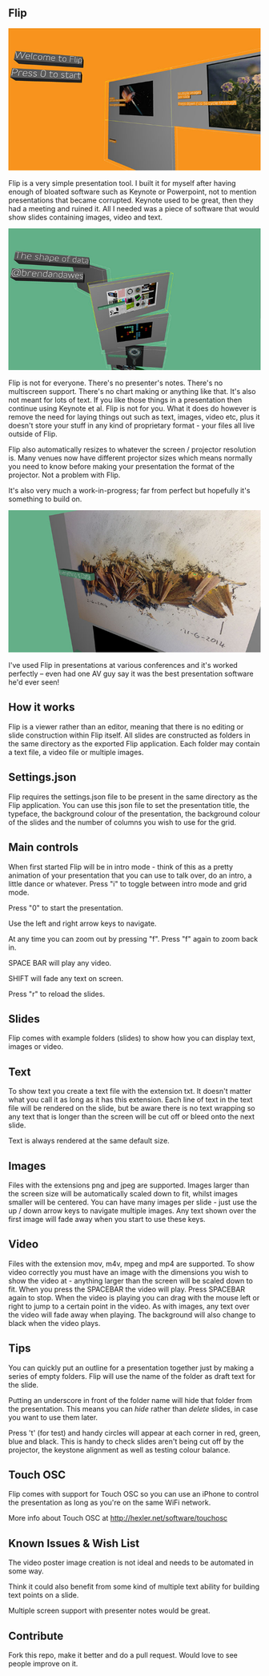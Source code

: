 Flip
----

![Flip](screenshot.jpg?raw=true "Flip screenshot")

Flip is a very simple presentation tool. I built it for myself after having enough of bloated software such as Keynote or Powerpoint, not to mention presentations that became corrupted. Keynote used to be great, then they had a meeting and ruined it. All I needed was a piece of software that would show slides containing images, video and text. 

![Flip](screenshot2.jpg?raw=true "Flip screenshot")

Flip is not for everyone. There's no presenter's notes. There's no multiscreen support. There's no chart making or anything like that. It's also not meant for lots of text. If you like those things in a presentation then continue using Keynote et al. Flip is not for you. What it does do however is remove the need for laying things out such as text, images, video etc, plus it doesn't store your stuff in any kind of proprietary format - your files all live outside of Flip.

Flip also automatically resizes to whatever the screen / projector resolution is. Many venues now have different projector sizes which means normally you need to know before making your presentation the format of the projector. Not a problem with Flip.

It's also very much a work-in-progress; far from perfect but hopefully it's something to build on.

![Flip](screenshot3.jpg?raw=true "Flip screenshot")

I've used Flip in presentations at various conferences and it's worked perfectly – even had one AV guy say it was the best presentation software he'd ever seen!

How it works
------------

Flip is a viewer rather than an editor, meaning that there is no editing or slide construction within Flip itself. All slides are constructed as folders in the same directory as the exported Flip application. Each folder may contain a text file, a video file or multiple images.

Settings.json
-------------

Flip requires the settings.json file to be present in the same directory as the Flip application. You can use this json file to set the presentation title, the typeface, the background colour of the presentation, the background colour of the slides and the number of columns you wish to use for the grid.

Main controls
-------------

When first started Flip will be in intro mode - think of this as a pretty animation of your presentation that you can use to talk over, do an intro, a little dance or whatever. Press "i" to toggle between intro mode and grid mode.

Press "0" to start the presentation.

Use the left and right arrow keys to navigate.

At any time you can zoom out by pressing "f". Press "f" again to zoom back in.

SPACE BAR will play any video.

SHIFT will fade any text on screen.

Press "r" to reload the slides.

Slides
------

Flip comes with example folders (slides) to show how you can display text, images or video.

Text
----

To show text you create a text file with the extension txt. It doesn't matter what you call it as long as it has this extension. Each line of text in the text file will be rendered on the slide, but be aware there is no text wrapping so any text that is longer than the screen will be cut off or bleed onto the next slide.

Text is always rendered at the same default size.

Images
------

Files with the extensions png and jpeg are supported. Images larger than the screen size will be automatically scaled down to fit, whilst images smaller will be centered. You can have many images per slide - just use the up / down arrow keys to navigate multiple images. Any text shown over the first image will fade away when you start to use these keys.

Video
-----

Files with the extension mov, m4v, mpeg and mp4 are supported. To show video correctly you must have an image with the dimensions you wish to show the video at - anything larger than the screen will be scaled down to fit. When you press the SPACEBAR the video will play. Press SPACEBAR again to stop. When the video is playing you can drag with the mouse left or right to jump to a certain point in the video. As with images, any text over the video will fade away when playing. The background will also change to black when the video plays.

Tips
----

You can quickly put an outline for a presentation together just by making a series of empty folders. Flip will use the name of the folder as draft text for the slide.

Putting an underscore in front of the folder name will hide that folder from the presentation. This means you can _hide_ rather than _delete_ slides, in case you want to use them later.

Press 't' (for test) and handy circles will appear at each corner in red, green, blue and black. This is handy to check slides aren't being cut off by the projector, the keystone alignment as well as testing colour balance.

Touch OSC
---------

Flip comes with support for Touch OSC so you can use an iPhone to control the presentation as long as you're on the same WiFi network.

More info about Touch OSC at http://hexler.net/software/touchosc

Known Issues & Wish List
------------------------

The video poster image creation is not ideal and needs to be automated in some way.

Think it could also benefit from some kind of multiple text ability for building text points on a slide.

Multiple screen support with presenter notes would be great.

Contribute
----------

Fork this repo, make it better and do a pull request. Would love to see people improve on it.